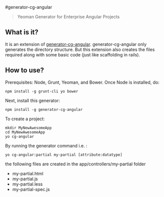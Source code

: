 #generator-cg-angular

>Yeoman Generator for Enterprise Angular Projects

What is it?
-------------

It is an extension of [generator-cg-angular](https://github.com/cgross/generator-cg-angular).
generator-cg-angular only generates the directory structure. But this extension also creates the files required along with some basic code (just like scaffolding in rails).

How to use?
-------------

Prerequisites: Node, Grunt, Yeoman, and Bower.  Once Node is installed, do:

    npm install -g grunt-cli yo bower

Next, install this generator:

    npm install -g generator-cg-angular

To create a project:

    mkdir MyNewAwesomeApp
    cd MyNewAwesomeApp
    yo cg-angular

By running the generator command i.e. :

    yo cg-angular:partial my-partial [attribute:datatype]

the following files are created in the app/controllers/my-partial folder

* my-partial.html
* my-partial.js
* my-partial.less
* my-partial-spec.js
